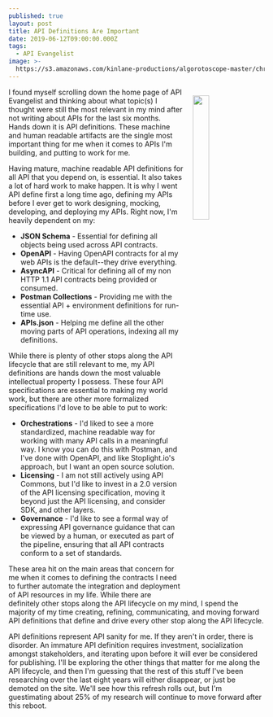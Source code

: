 ```yaml
---
published: true
layout: post
title: API Definitions Are Important
date: 2019-06-12T09:00:00.000Z
tags:
  - API Evangelist
image: >-
  https://s3.amazonaws.com/kinlane-productions/algorotoscope-master/christianity-christianity-under-construction-copper-circuit.jpg
---
```

<p><img src="{{ page.image }}" width="25%" align="right" style="padding: 15px;" /></p>
<p>I found myself scrolling down the home page of API Evangelist and thinking about what topic(s) I thought were still the most relevant in my mind after not writing about APIs for the last six months. Hands down it is API definitions. These machine and human readable artifacts are the single most important thing for me when it comes to APIs I'm building, and putting to work for me.</p>

<p>Having mature, machine readable API definitions for all API that you depend on, is essential. It also takes a lot of hard work to make happen. It is why I went API define first a long time ago, defining my APIs before I ever get to work designing, mocking, developing, and deploying my APIs. Right now, I'm heavily dependent on my:

- **JSON Schema** - Essential for defining all objects being used across API contracts.
- **OpenAPI** - Having OpenAPI contracts for al my web APIs is the default--they drive everything.
- **AsyncAPI** - Critical for defining all of my non HTTP 1.1 API contracts being provided or consumed.
- **Postman Collections** - Providing me with the essential API + environment definitions for run-time use.
- **APIs.json** - Helping me define all the other moving parts of API operations, indexing all my definitions.

While there is plenty of other stops along the API lifecycle that are still relevant to me, my API definitions are hands down the most valuable intellectual property I possess. These four API specifications are essential to making my world work, but there are other more formalized specifications I'd love to be able to put to work:

- **Orchestrations** - I'd liked to see a more standardized, machine readable way for working with many API calls in a meaningful way. I know you can do this with Postman, and I've done with OpenAPI, and like Stoplight.io's approach, but I want an open source solution.
- **Licensing** - I am not still actively using API Commons, but I'd like to invest in a 2.0 version of the API licensing specification, moving it beyond just the API licensing, and consider SDK, and other layers.
- **Governance** - I'd like to see a formal way of expressing API governance guidance that can be viewed by a human, or executed as part of the pipeline, ensuring that all API contracts conform to a set of standards.

These area hit on the main areas that concern for me when it comes to defining the contracts I need to further automate the integration and deployment of API resources in my life. While there are definitely other stops along the API lifecycle on my mind, I spend the majority of my time creating, refining, communicating, and moving forward API definitions that define and drive every other stop along the API lifecycle.

API definitions represent API sanity for me. If they aren't in order, there is disorder. An immature API definition requires investment, socialization amongst stakeholders, and iterating upon before it will ever be considered for publishing. I'll be exploring the other things that matter for me along the API lifecycle, and then I'm guessing that the rest of this stuff I've been researching over the last eight years will either disappear, or just be demoted on the site. We'll see how this refresh rolls out, but I'm guestimating about 25% of my research will continue to move forward after this reboot.
